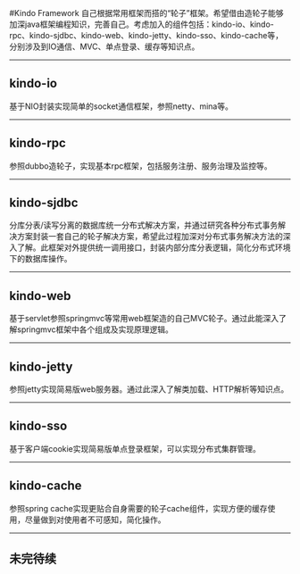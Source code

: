 #Kindo Framework
自己根据常用框架而搭的“轮子”框架。希望借由造轮子能够加深java框架编程知识，完善自己。考虑加入的组件包括：kindo-io、kindo-rpc、kindo-sjdbc、kindo-web、kindo-jetty、kindo-sso、kindo-cache等，分别涉及到IO通信、MVC、单点登录、缓存等知识点。
***
## kindo-io 
基于NIO封装实现简单的socket通信框架，参照netty、mina等。
***
## kindo-rpc 
参照dubbo造轮子，实现基本rpc框架，包括服务注册、服务治理及监控等。
***
## kindo-sjdbc 
分库分表/读写分离的数据库统一分布式解决方案，并通过研究各种分布式事务解决方案封装一套自己的轮子解决方案，希望此过程加深对分布式事务解决方法的深入了解。此框架对外提供统一调用接口，封装内部分库分表逻辑，简化分布式环境下的数据库操作。
***
## kindo-web
基于servlet参照springmvc等常用web框架造的自己MVC轮子。通过此能深入了解springmvc框架中各个组成及实现原理逻辑。
***
## kindo-jetty
 参照jetty实现简易版web服务器。通过此深入了解类加载、HTTP解析等知识点。
***
## kindo-sso
 基于客户端cookie实现简易版单点登录框架，可以实现分布式集群管理。
***
## kindo-cache 
参照spring cache实现更贴合自身需要的轮子cache组件，实现方便的缓存使用，尽量做到对使用者不可感知，简化操作。
***
## 未完待续

